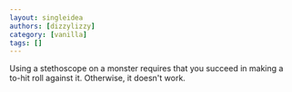 ```yaml
---
layout: singleidea
authors: [dizzylizzy]
category: [vanilla]
tags: []
---
```

Using a stethoscope on a monster requires that you succeed in making a to-hit roll against it. Otherwise, it doesn't work.

